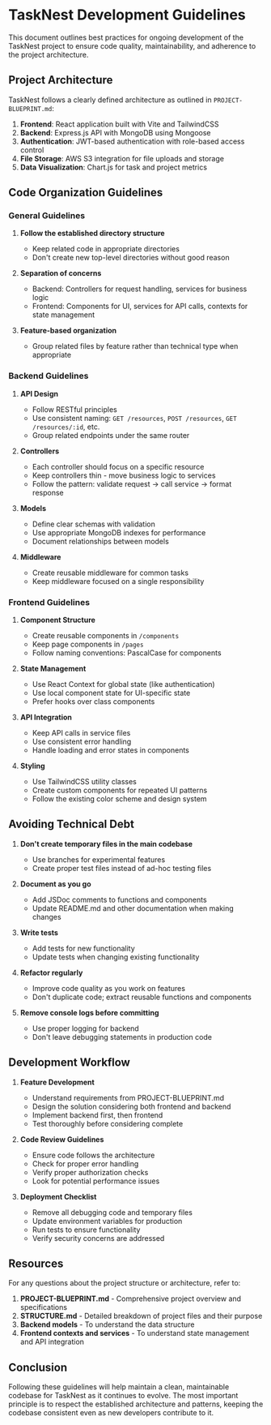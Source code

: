 # TaskNest Development Guidelines

This document outlines best practices for ongoing development of the TaskNest project to ensure code quality, maintainability, and adherence to the project architecture.

## Project Architecture

TaskNest follows a clearly defined architecture as outlined in `PROJECT-BLUEPRINT.md`:

1. **Frontend**: React application built with Vite and TailwindCSS
2. **Backend**: Express.js API with MongoDB using Mongoose
3. **Authentication**: JWT-based authentication with role-based access control
4. **File Storage**: AWS S3 integration for file uploads and storage
5. **Data Visualization**: Chart.js for task and project metrics

## Code Organization Guidelines

### General Guidelines

1. **Follow the established directory structure**
   - Keep related code in appropriate directories
   - Don't create new top-level directories without good reason

2. **Separation of concerns**
   - Backend: Controllers for request handling, services for business logic
   - Frontend: Components for UI, services for API calls, contexts for state management

3. **Feature-based organization**
   - Group related files by feature rather than technical type when appropriate

### Backend Guidelines

1. **API Design**
   - Follow RESTful principles
   - Use consistent naming: `GET /resources`, `POST /resources`, `GET /resources/:id`, etc.
   - Group related endpoints under the same router

2. **Controllers**
   - Each controller should focus on a specific resource
   - Keep controllers thin - move business logic to services
   - Follow the pattern: validate request → call service → format response

3. **Models**
   - Define clear schemas with validation
   - Use appropriate MongoDB indexes for performance
   - Document relationships between models

4. **Middleware**
   - Create reusable middleware for common tasks
   - Keep middleware focused on a single responsibility

### Frontend Guidelines

1. **Component Structure**
   - Create reusable components in `/components`
   - Keep page components in `/pages`
   - Follow naming conventions: PascalCase for components

2. **State Management**
   - Use React Context for global state (like authentication)
   - Use local component state for UI-specific state
   - Prefer hooks over class components

3. **API Integration**
   - Keep API calls in service files
   - Use consistent error handling
   - Handle loading and error states in components

4. **Styling**
   - Use TailwindCSS utility classes
   - Create custom components for repeated UI patterns
   - Follow the existing color scheme and design system

## Avoiding Technical Debt

1. **Don't create temporary files in the main codebase**
   - Use branches for experimental features
   - Create proper test files instead of ad-hoc testing files

2. **Document as you go**
   - Add JSDoc comments to functions and components
   - Update README.md and other documentation when making changes

3. **Write tests**
   - Add tests for new functionality
   - Update tests when changing existing functionality

4. **Refactor regularly**
   - Improve code quality as you work on features
   - Don't duplicate code; extract reusable functions and components

5. **Remove console logs before committing**
   - Use proper logging for backend
   - Don't leave debugging statements in production code

## Development Workflow

1. **Feature Development**
   - Understand requirements from PROJECT-BLUEPRINT.md
   - Design the solution considering both frontend and backend
   - Implement backend first, then frontend
   - Test thoroughly before considering complete

2. **Code Review Guidelines**
   - Ensure code follows the architecture
   - Check for proper error handling
   - Verify proper authorization checks
   - Look for potential performance issues

3. **Deployment Checklist**
   - Remove all debugging code and temporary files
   - Update environment variables for production
   - Run tests to ensure functionality
   - Verify security concerns are addressed

## Resources

For any questions about the project structure or architecture, refer to:

1. **PROJECT-BLUEPRINT.md** - Comprehensive project overview and specifications
2. **STRUCTURE.md** - Detailed breakdown of project files and their purpose
3. **Backend models** - To understand the data structure
4. **Frontend contexts and services** - To understand state management and API integration

## Conclusion

Following these guidelines will help maintain a clean, maintainable codebase for TaskNest as it continues to evolve. The most important principle is to respect the established architecture and patterns, keeping the codebase consistent even as new developers contribute to it.
